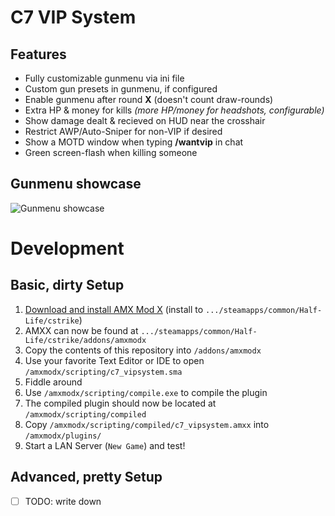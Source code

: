 # C7 VIP System

## Features

- Fully customizable gunmenu via ini file
- Custom gun presets in gunmenu, if configured
- Enable gunmenu after round **X** (doesn't count draw-rounds)
- Extra HP & money for kills _(more HP/money for headshots, configurable)_
- Show damage dealt & recieved on HUD near the crosshair
- Restrict AWP/Auto-Sniper for non-VIP if desired
- Show a MOTD window when typing **/wantvip** in chat
- Green screen-flash when killing someone

## Gunmenu showcase

![Gunmenu showcase](https://i.imgur.com/gnak3YA.jpg)

# Development

## Basic, dirty Setup

1. [Download and install AMX Mod X](https://www.amxmodx.org/downloads.php) (install to `.../steamapps/common/Half-Life/cstrike`)
2. AMXX can now be found at `.../steamapps/common/Half-Life/cstrike/addons/amxmodx`
3. Copy the contents of this repository into `/addons/amxmodx`
4. Use your favorite Text Editor or IDE to open `/amxmodx/scripting/c7_vipsystem.sma`
5. Fiddle around
6. Use `/amxmodx/scripting/compile.exe` to compile the plugin
7. The compiled plugin should now be located at `/amxmodx/scripting/compiled`
8. Copy `/amxmodx/scripting/compiled/c7_vipsystem.amxx` into `/amxmodx/plugins/`
9. Start a LAN Server (`New Game`) and test!

## Advanced, pretty Setup

- [ ] TODO: write down
